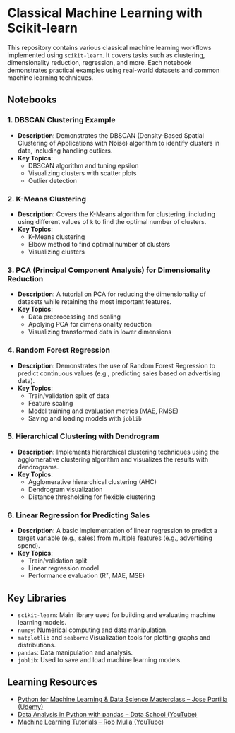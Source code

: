 # Classical Machine Learning with Scikit-learn

This repository contains various classical machine learning workflows implemented using `scikit-learn`. It covers tasks such as clustering, dimensionality reduction, regression, and more. Each notebook demonstrates practical examples using real-world datasets and common machine learning techniques.

## Notebooks

### 1. DBSCAN Clustering Example

- **Description**: Demonstrates the DBSCAN (Density-Based Spatial Clustering of Applications with Noise) algorithm to identify clusters in data, including handling outliers.
- **Key Topics**:
  - DBSCAN algorithm and tuning epsilon
  - Visualizing clusters with scatter plots
  - Outlier detection

### 2. K-Means Clustering

- **Description**: Covers the K-Means algorithm for clustering, including using different values of `k` to find the optimal number of clusters.
- **Key Topics**:
  - K-Means clustering
  - Elbow method to find optimal number of clusters
  - Visualizing clusters

### 3. PCA (Principal Component Analysis) for Dimensionality Reduction

- **Description**: A tutorial on PCA for reducing the dimensionality of datasets while retaining the most important features.
- **Key Topics**:
  - Data preprocessing and scaling
  - Applying PCA for dimensionality reduction
  - Visualizing transformed data in lower dimensions

### 4. Random Forest Regression

- **Description**: Demonstrates the use of Random Forest Regression to predict continuous values (e.g., predicting sales based on advertising data).
- **Key Topics**:
  - Train/validation split of data
  - Feature scaling
  - Model training and evaluation metrics (MAE, RMSE)
  - Saving and loading models with `joblib`

### 5. Hierarchical Clustering with Dendrogram

- **Description**: Implements hierarchical clustering techniques using the agglomerative clustering algorithm and visualizes the results with dendrograms.
- **Key Topics**:
  - Agglomerative hierarchical clustering (AHC)
  - Dendrogram visualization
  - Distance thresholding for flexible clustering

### 6. Linear Regression for Predicting Sales

- **Description**: A basic implementation of linear regression to predict a target variable (e.g., sales) from multiple features (e.g., advertising spend).
- **Key Topics**:
  - Train/validation split
  - Linear regression model
  - Performance evaluation (R², MAE, MSE)

## Key Libraries

- `scikit-learn`: Main library used for building and evaluating machine learning models.
- `numpy`: Numerical computing and data manipulation.
- `matplotlib` and `seaborn`: Visualization tools for plotting graphs and distributions.
- `pandas`: Data manipulation and analysis.
- `joblib`: Used to save and load machine learning models.

## Learning Resources

- [Python for Machine Learning & Data Science Masterclass – Jose Portilla (Udemy)](https://www.udemy.com/course/python-for-machine-learning-data-science-masterclass)
- [Data Analysis in Python with pandas – Data School (YouTube)](https://www.youtube.com/playlist?list=PL5-da3qGB5ICCsgW1MxlZ0Hq8LL5U3u9y)
- [Machine Learning Tutorials – Rob Mulla (YouTube)](https://www.youtube.com/playlist?list=PL7RwtdVQXQ8o6CYe1Teo7FzkrQQoT0c9i)
